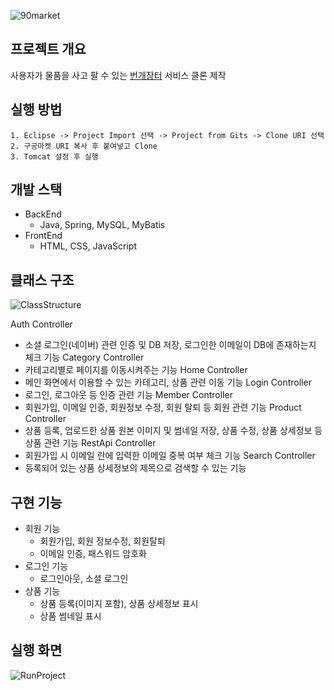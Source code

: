 ![90market](https://user-images.githubusercontent.com/48228245/80719018-d6b5fd00-8b35-11ea-9edc-627a5660cc03.png)

## 프로젝트 개요
사용자가 물품을 사고 팔 수 있는 [번개장터](https://m.bunjang.co.kr/) 서비스 클론 제작

## 실행 방법
```
1. Eclipse -> Project Import 선택 -> Project from Gits -> Clone URI 선택
2. 구공마켓 URI 복사 후 붙여넣고 Clone
3. Tomcat 설정 후 실행
```
## 개발 스택
- BackEnd
  - Java, Spring, MySQL, MyBatis
- FrontEnd
  - HTML, CSS, JavaScript

## 클래스 구조
![ClassStructure](https://user-images.githubusercontent.com/48228245/80710943-86856d80-8b2a-11ea-88f0-6d2ab1df7c6e.png)

Auth Controller
  - 소셜 로그인(네이버) 관련 인증 및 DB 저장, 로그인한 이메일이 DB에 존재하는지 체크 기능
Category Controller
  - 카테고리별로 페이지를 이동시켜주는 기능
Home Controller
  - 메인 화면에서 이용할 수 있는 카테고리, 상품 관련 이동 기능
Login Controller
  - 로그인, 로그아웃 등 인증 관련 기능
Member Controller
  - 회원가입, 이메일 인증, 회원정보 수정, 회원 탈퇴 등 회원 관련 기능
Product Controller
  - 상품 등록, 업로드한 상품 원본 이미지 및 썸네일 저장, 상품 수정, 상품 상세정보 등 상품 관련 기능
RestApi Controller
  - 회원가입 시 이메일 란에 입력한 이메일 중복 여부 체크 기능
Search Controller
  - 등록되어 있는 상품 상세정보의 제목으로 검색할 수 있는 기능
  
## 구현 기능
- 회원 기능
  - 회원가입, 회원 정보수정, 회원탈퇴
  - 이메일 인증, 패스워드 암호화
- 로그인 기능
  - 로그인아웃, 소셜 로그인
- 상품 기능
  - 상품 등록(이미지 포함), 상품 상세정보 표시
  - 상품 썸네일 표시
  
## 실행 화면
![RunProject](https://user-images.githubusercontent.com/48228245/80821377-8c0ab280-8c13-11ea-8224-a201b6046a42.png)
